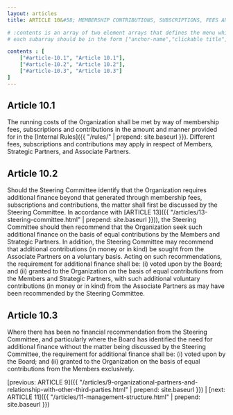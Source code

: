 ```yaml
---
layout: articles
title: ARTICLE 10&#58; MEMBERSHIP CONTRIBUTIONS, SUBSCRIPTIONS, FEES AND ADDITONAL FINANCE

# :contents is an array of two element arrays that defines the menu which appears in the masthead
# each subarray should be in the form ["anchor-name","clickable title"]

contents : [
    ["#article-10.1", "Article 10.1"],
    ["#article-10.2", "Article 10.2"],
    ["#article-10.3", "Article 10.3"]
]
---
```


<h2 id="article-10.1">Article 10.1</h2>

The running costs of the Organization shall be met by way of membership fees, subscriptions and contributions in the amount and manner provided for in the [Internal Rules]({{ "/rules/" | prepend: site.baseurl }}). Different fees, subscriptions and contributions may apply in respect of Members, Strategic Partners, and Associate Partners.  

<h2 id="article-10.2">Article 10.2</h2>

Should the Steering Committee identify that the Organization requires additional finance beyond that generated through membership fees, subscriptions and contributions, the matter shall first be discussed by the Steering Committee. In accordance with [ARTICLE 13]({{ "/articles/13-steering-committee.html" | prepend: site.baseurl }})), the Steering Committee should then recommend that the Organization seek such additional finance on the basis of equal contributions by the Members and Strategic Partners. In addition, the Steering Committee may recommend that additional contributions (in money or in kind) be sought from the Associate Partners on a voluntary basis. Acting on such recommendations, the requirement for additional finance shall be: (i) voted upon by the Board; and (ii) granted to the Organization on the basis of equal contributions from the Members and Strategic Partners, with such additional voluntary contributions (in money or in kind) from the Associate Partners as may have been recommended by the Steering Committee.

<h2 id="article-10.3">Article 10.3</h2>

Where there has been no financial recommendation from the Steering Committee, and particularly where the Board has identified the need for additional finance without the matter being discussed by the Steering Committee, the requirement for additional finance shall be: (i) voted upon by the Board; and (ii) granted to the Organization on the basis of equal contributions from the Members exclusively.

[previous: ARTICLE 9]({{ "/articles/9-organizational-partners-and-relationship-with-other-third-parties.html" | prepend: site.baseurl }}) \| [next: ARTICLE 11]({{ "/articles/11-management-structure.html" | prepend: site.baseurl }})